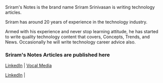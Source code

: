 Sriram's Notes is the brand name Sriram Srinivasan is writing technology articles. 

Sriram has around 20 years of experience in the technology industry. 

Armed with his experience and never stop learning attitude, he has started to write quality technology content that covers, Concepts, Trends, and News. Occasionally he will write technology career advice also.

### Sriram's Notes Articles are published here
 
 [LinkedIn](https://www.linkedin.com/in/ssram48/detail/recent-activity/posts/) | [Vocal Media](https://vocal.media/authors/sriram-srinivasan)
 
 
 [LinkedIn](https://www.linkedin.com/in/ssram48/detail/recent-activity/posts/) |


